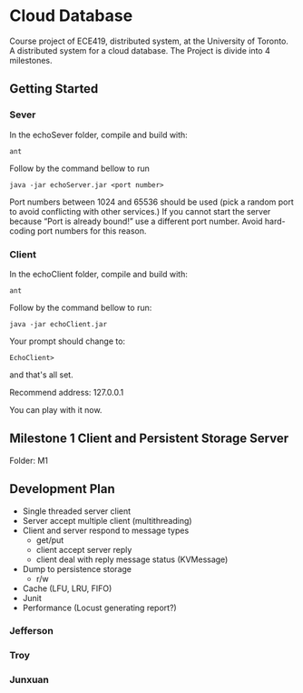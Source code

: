 # Cloud Database
Course project of ECE419, distributed system, at the University of Toronto. A distributed system for a cloud database. The Project is divide into 4 milestones.

## Getting Started
### Sever
In the echoSever folder, compile and build with:
 ```
 ant
 ```
 Follow by the command bellow to run
 ```
 java -jar echoServer.jar <port number>
 ```
Port numbers between 1024 and 65536 should be used (pick a random port to avoid conflicting with other services.) If you cannot start the server because “Port is already bound!” use a different port number. Avoid hard-coding port numbers for this reason.

### Client

 In the echoClient folder, compile and build with:
 ```
 ant
 ```
 Follow by the command bellow to run:
 ```
java -jar echoClient.jar
 ```
Your prompt should change to:
```
EchoClient>
```
and that's all set. 

Recommend address: 127.0.0.1

You can play with it now.

## Milestone 1 Client and Persistent Storage Server
Folder: M1



## Development Plan
- Single threaded server client
- Server accept multiple client (multithreading)
- Client and server respond to message types
  - get/put
  - client accept server reply
  - client deal with reply message status (KVMessage)
- Dump to persistence storage
  - r/w
- Cache (LFU, LRU, FIFO)
- Junit
- Performance (Locust generating report?)

### Jefferson

### Troy

### Junxuan

